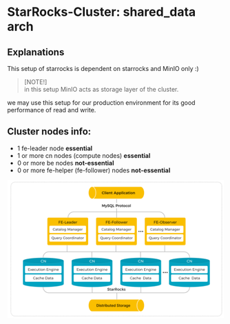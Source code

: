 #  StarRocks-Cluster: shared_data arch

## Explanations
This setup of starrocks is dependent on starrocks and MinIO only :)

>[NOTE!]\
> in this setup MinIO acts as storage layer of the cluster.

we may use this setup for our production environment for its good performance of read and write.

## Cluster nodes info:
- 1 fe-leader node **essential**
- 1 or more cn nodes (compute nodes) **essential**
- 0 or more be nodes **not-essential**
- 0 or more fe-helper (fe-follower) nodes **not-essential**

![shared_data_arch](../pics/shared-data-arch.png)

